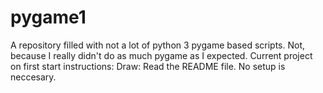 # pygame1
A repository filled with not a lot of python 3 pygame based scripts. Not, because I really didn't do as much pygame as I expected.
Current project on first start instructions:
  Draw:
    Read the README file. No setup is neccesary.
